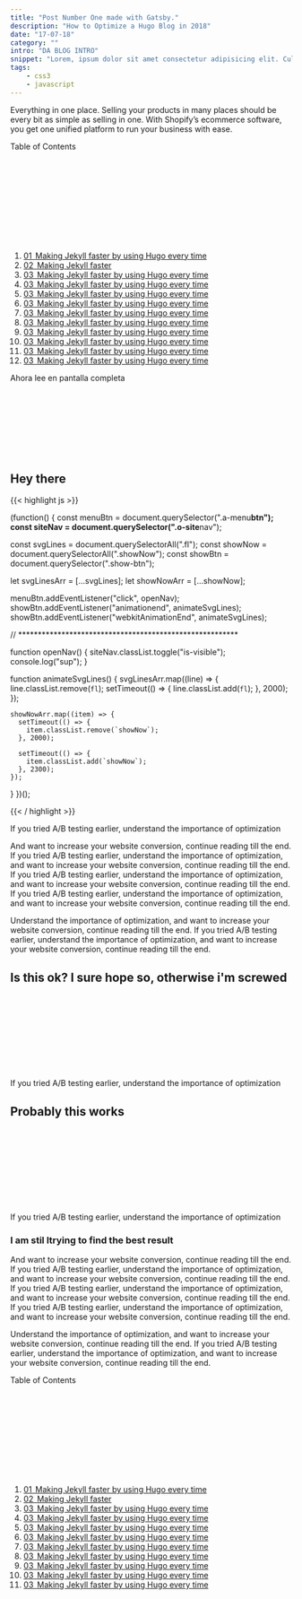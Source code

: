 ```yaml
---
title: "Post Number One made with Gatsby."
description: "How to Optimize a Hugo Blog in 2018"
date: "17-07-18"
category: ""
intro: "DA BLOG INTRO"
snippet: "Lorem, ipsum dolor sit amet consectetur adipisicing elit. Culpa exercitationem delectus quae dicta saepe temporibus corporis reiciendis dolores sed alias labore, numquam molestias deserunt aspernatur eum iusto amet optio perspiciatis!."
tags:
    - css3
    - javascript
---
```


<section class="l-row">
  <div class="l-row">
    <div class="l-row l-col l-col__5-8@l l-col__6-10@xxl">
      <p class="copy">Everything in one place. Selling your products in many places should be every bit as simple as selling in one. With Shopify’s ecommerce software, you get one unified platform to run your business with ease.</p>
    </div>
    <aside class="l-row l-col l-col__3-8@l l-col__4-10@xxl l-box o-toc">
      <p class="a-toc__header">Table of Contents</p>
      <svg class="icon icon--48 icon--collapse">
        <use xlink:href="#icon-toc" />
      </svg>
      <ol class="box__content m-toc__content">
        <a href="#header1" class="link link--toc">
          <li class="a-toc__item">
            <span class="a-toc__number">01&thinsp;</span>
            <span class="a-toc__title">Making Jekyll faster by using Hugo every time</span>
          </li>
        </a>
        <a href="#header2" class="link link--toc">
          <li class="a-toc__item">
            <span class="a-toc__number">02&thinsp;</span>
            <span class="a-toc__title">Making Jekyll faster</span>
          </li>
        </a>
        <a href="#header3" class="link link--toc">
          <li class="a-toc__item">
            <span class="a-toc__number">03&thinsp;</span>
            <span class="a-toc__title">Making Jekyll faster by using Hugo every time</span>
          </li>
        </a>
        <a href="#header3" class="link link--toc">
          <li class="a-toc__item">
            <span class="a-toc__number">03&thinsp;</span>
            <span class="a-toc__title">Making Jekyll faster by using Hugo every time</span>
          </li>
        </a>
        <a href="#header3" class="link link--toc">
          <li class="a-toc__item">
            <span class="a-toc__number">03&thinsp;</span>
            <span class="a-toc__title">Making Jekyll faster by using Hugo every time</span>
          </li>
        </a>
        <a href="#header3" class="link link--toc">
          <li class="a-toc__item">
            <span class="a-toc__number">03&thinsp;</span>
            <span class="a-toc__title">Making Jekyll faster by using Hugo every time</span>
          </li>
        </a>
        <a href="#header3" class="link link--toc">
          <li class="a-toc__item">
            <span class="a-toc__number">03&thinsp;</span>
            <span class="a-toc__title">Making Jekyll faster by using Hugo every time</span>
          </li>
        </a>
        <a href="#header3" class="link link--toc">
          <li class="a-toc__item">
            <span class="a-toc__number">03&thinsp;</span>
            <span class="a-toc__title">Making Jekyll faster by using Hugo every time</span>
          </li>
        </a>
        <a href="#header3" class="link link--toc">
          <li class="a-toc__item">
            <span class="a-toc__number">03&thinsp;</span>
            <span class="a-toc__title">Making Jekyll faster by using Hugo every time</span>
          </li>
        </a>
        <a href="#header3" class="link link--toc">
          <li class="a-toc__item">
            <span class="a-toc__number">03&thinsp;</span>
            <span class="a-toc__title">Making Jekyll faster by using Hugo every time</span>
          </li>
        </a>
        <a href="#header3" class="link link--toc">
          <li class="a-toc__item">
            <span class="a-toc__number">03&thinsp;</span>
            <span class="a-toc__title">Making Jekyll faster by using Hugo every time</span>
          </li>
        </a>
        <a href="#header3" class="link link--toc">
          <li class="a-toc__item">
            <span class="a-toc__number">03&thinsp;</span>
            <span class="a-toc__title">Making Jekyll faster by using Hugo every time</span>
          </li>
        </a>
      </ol>
    </aside>
  </div>
  <div class="l-row u-mb-28 u-mt-28">
    <span class="copy copy--xs a-read-fullscreen">Ahora lee en pantalla completa</span>
  </div>
  <div class="l-row l-row--center l-col__6-10@xxl">
      <h2 class="h2" id="header1">Hey there
          <a href="#header1" class="h2__anchor">
              <svg class="icon icon--anchor">
                <use xlink:href="#icon-anchor" />
              </svg>
          </a>
      </h2>
  </div>
{{< highlight js >}}

(function() {
  const menuBtn = document.querySelector(".a-menu**btn");
  const siteNav = document.querySelector(".o-site**nav");

  const svgLines = document.querySelectorAll(".fl");
  const showNow = document.querySelectorAll(".showNow");
  const showBtn = document.querySelector(".show-btn");

  let svgLinesArr = [...svgLines];
  let showNowArr = [...showNow];

  menuBtn.addEventListener("click", openNav);
  showBtn.addEventListener("animationend", animateSvgLines);
  showBtn.addEventListener("webkitAnimationEnd", animateSvgLines);

  // ********************************************************

  function openNav() {
    siteNav.classList.toggle("is-visible");
    console.log("sup");
  }

  function animateSvgLines() {
    svgLinesArr.map((line) => {
      line.classList.remove(`fl`);
      setTimeout(() => {
        line.classList.add(`fl`);
      }, 2000);
    });

    showNowArr.map((item) => {
      setTimeout(() => {
        item.classList.remove(`showNow`);
      }, 2000);

      setTimeout(() => {
        item.classList.add(`showNow`);
      }, 2300);
    });
  }
})();

{{< / highlight >}}

  <div class="l-row l-row--center l-col__6-10@xxl">
    <p class="copy">If you tried A/B testing earlier, understand the importance of optimization</p>
    <p class="copy">And want to increase your website conversion, continue reading till the end. If you tried A/B testing earlier, understand the importance of optimization, and want to increase your website conversion, continue reading till the end. If you tried A/B testing earlier, understand the importance of optimization, and want to increase your website conversion, continue reading till the end. If you tried A/B testing earlier, understand the importance of optimization, and want to increase your website conversion, continue reading till the end.</p>
    <p class="copy">Understand the importance of optimization, and want to increase your website conversion, continue reading till the end. If you tried A/B testing earlier, understand the importance of optimization, and want to increase your website conversion, continue reading till the end.</p>
    <h2 class="h2" id="header2">Is this ok? I sure hope so, otherwise i'm screwed
        <a href="#header2" class="h2__anchor">
            <svg class="icon icon--anchor">
                <use xlink:href="#icon-anchor" />
            </svg>
        </a>
    </h2>
    <p class="copy">If you tried A/B testing earlier, understand the importance of optimization</p>    
    <h2 class="h2" id="header3">Probably this works
        <a href="#header3" class="h2__anchor">
            <svg class="icon icon--anchor">
                <use xlink:href="#icon-anchor" />
            </svg>
        </a>
    </h2>
    <p class="copy">If you tried A/B testing earlier, understand the importance of optimization</p>
    <h3 class="h3">I am stil ltrying to find the best result</h3>
    <p class="copy">And want to increase your website conversion, continue reading till the end. If you tried A/B testing earlier, understand the importance of optimization, and want to increase your website conversion, continue reading till the end. If you tried A/B testing earlier, understand the importance of optimization, and want to increase your website conversion, continue reading till the end. If you tried A/B testing earlier, understand the importance of optimization, and want to increase your website conversion, continue reading till the end.</p>
    <p class="copy">Understand the importance of optimization, and want to increase your website conversion, continue reading till the end. If you tried A/B testing earlier, understand the importance of optimization, and want to increase your website conversion, continue reading till the end.</p>
  </div>

</section>
<aside class="l-row o-reading">
  <div class="a-reading__toc-trigger">
    <p class="a-toc__header a-toc__header--reading">Table of Contents</p><!--
  --><svg class="icon icon--48 icon--toc-read">
      <use xlink:href="#icon-toc" />
    </svg>
    <ol class="m-reading__toc">
      <a href="#header1" class="link link--toc">
        <li class="a-toc__item">
          <span class="a-toc__number">01&thinsp;</span>
          <span class="a-toc__title">Making Jekyll faster by using Hugo every time</span>
        </li>
      </a>
      <a href="#header2" class="link link--toc">
        <li class="a-toc__item">
          <span class="a-toc__number">02&thinsp;</span>
          <span class="a-toc__title">Making Jekyll faster</span>
        </li>
      </a>
      <a href="#header3" class="link link--toc">
        <li class="a-toc__item">
          <span class="a-toc__number">03&thinsp;</span>
          <span class="a-toc__title">Making Jekyll faster by using Hugo every time</span>
        </li>
      </a>
      <a href="#header3" class="link link--toc">
        <li class="a-toc__item">
          <span class="a-toc__number">03&thinsp;</span>
          <span class="a-toc__title">Making Jekyll faster by using Hugo every time</span>
        </li>
      </a>
      <a href="#header3" class="link link--toc">
        <li class="a-toc__item">
          <span class="a-toc__number">03&thinsp;</span>
          <span class="a-toc__title">Making Jekyll faster by using Hugo every time</span>
        </li>
      </a>
      <a href="#header3" class="link link--toc">
        <li class="a-toc__item">
          <span class="a-toc__number">03&thinsp;</span>
          <span class="a-toc__title">Making Jekyll faster by using Hugo every time</span>
        </li>
      </a>
      <a href="#header3" class="link link--toc">
        <li class="a-toc__item">
          <span class="a-toc__number">03&thinsp;</span>
          <span class="a-toc__title">Making Jekyll faster by using Hugo every time</span>
        </li>
      </a>
      <a href="#header3" class="link link--toc">
        <li class="a-toc__item">
          <span class="a-toc__number">03&thinsp;</span>
          <span class="a-toc__title">Making Jekyll faster by using Hugo every time</span>
        </li>
      </a>
      <a href="#header3" class="link link--toc">
        <li class="a-toc__item">
          <span class="a-toc__number">03&thinsp;</span>
          <span class="a-toc__title">Making Jekyll faster by using Hugo every time</span>
        </li>
      </a>
      <a href="#header3" class="link link--toc">
        <li class="a-toc__item">
          <span class="a-toc__number">03&thinsp;</span>
          <span class="a-toc__title">Making Jekyll faster by using Hugo every time</span>
        </li>
      </a>
      <a href="#header3" class="link link--toc">
        <li class="a-toc__item">
          <span class="a-toc__number">03&thinsp;</span>
          <span class="a-toc__title">Making Jekyll faster by using Hugo every time</span>
        </li>
      </a>
    </ol>
  </div>
  <div class="a-reading__share-trigger">
    <svg class="icon icon--48">
      <use xlink:href="#icon-share" />
    </svg>
    <div class="m-reading__share-icons">
      <svg class="icon icon--48 icon--facebook">
        <use xlink:href="#icon-facebook" />
      </svg>
      <svg class="icon icon--48 icon--twitter">
        <use xlink:href="#icon-twitter" />
      </svg>
      <svg class="icon icon--48 icon--linkedin">
        <use xlink:href="#icon-linkedin" />
      </svg>
      <svg class="icon icon--48 icon--gplus">
        <use xlink:href="#icon-gplus" />
      </svg>
    </div>
  </div>
  <div class="a-reading__go-up">
    <a href="#page-top">
      <svg class="icon icon--48">
        <use xlink:href="#icon-up" />
      </svg>
    </a>
  </div>
</aside>
